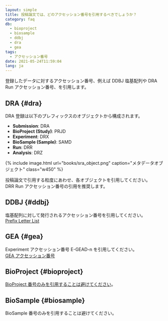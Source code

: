 ```yaml
---
layout: simple
title: 投稿論文では、どのアクセッション番号を引用するべきでしょうか？
category: faq
db:
  - bioproject
  - biosample
  - ddbj
  - dra
  - gea
tags: 
  - アクセッション番号
date: 2021-05-24T11:59:04
lang: ja
---
```


登録したデータに対するアクセッション番号、例えば DDBJ 塩基配列や DRA Run アクセッション番号、を引用します。

## DRA {#dra}

DRA 登録は以下のプレフィックスのオブジェクトから構成されます。

- **Submission**: DRA
- **BioProject (Study)**: PRJD
- **Experiment**: DRX
- **BioSample (Sample)**: SAMD
- **Run**: DRR
- **Analysis**: DRZ

{% include image.html url="books/sra_object.png" caption="メタデータオブジェクト" class="w450" %}

投稿論文で引用する粒度にあわせ、各オブジェクトを引用してください。    
DRR Run アクセッション番号の引用を推奨します。

## DDBJ {#ddbj}

塩基配列に対して発行されるアクセッション番号を引用してください。  
[Prefix Letter List](/prefix.html)

## GEA {#gea}

Experiment アクセッション番号 E-GEAD-n を引用してください。  
[GEA アクセッション番号](/gea/overview.html#acc)

## BioProject {#bioproject}

[BioProject 番号のみを引用することは避けてください](/faq/ja/project-accession.html)。

## BioSample {#biosample}

BioSample 番号のみを引用することは避けてください。